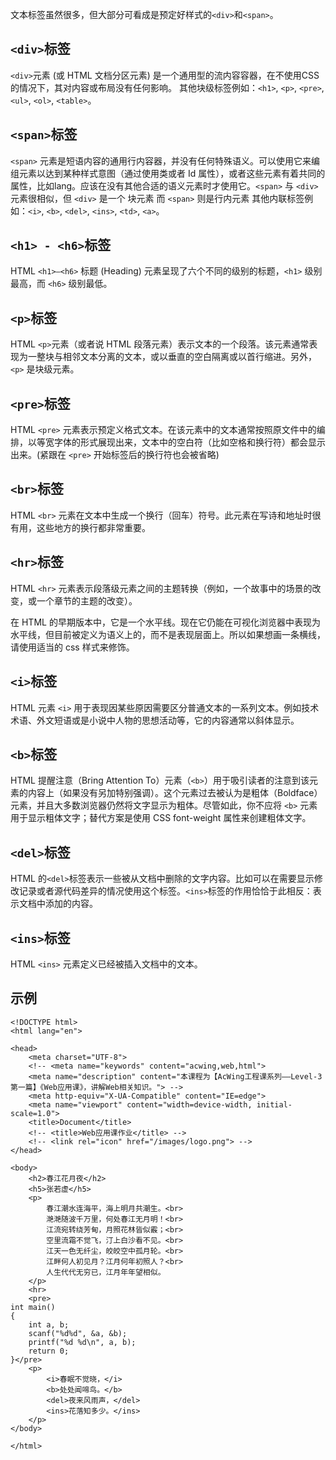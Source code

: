 文本标签虽然很多，但大部分可看成是预定好样式的`<div>`和`<span>`。

## `<div>`标签
`<div>`元素 (或 HTML 文档分区元素) 是一个通用型的流内容容器，在不使用CSS的情况下，其对内容或布局没有任何影响。
其他块级标签例如：`<h1>`, `<p>`, `<pre>`, `<ul>`, `<ol>`, `<table>`。

## `<span>`标签
`<span>` 元素是短语内容的通用行内容器，并没有任何特殊语义。可以使用它来编组元素以达到某种样式意图（通过使用类或者 Id 属性），或者这些元素有着共同的属性，比如lang。应该在没有其他合适的语义元素时才使用它。`<span>` 与 `<div>` 元素很相似，但 `<div>` 是一个 块元素 而 `<span>` 则是行内元素
其他内联标签例如：`<i>`, `<b>`, `<del>`, `<ins>`, `<td>`, `<a>`。

## `<h1> - <h6>`标签
HTML `<h1>–<h6>` 标题 (Heading) 元素呈现了六个不同的级别的标题，`<h1>` 级别最高，而 `<h6>` 级别最低。

## `<p>`标签
HTML `<p>`元素（或者说 HTML 段落元素）表示文本的一个段落。该元素通常表现为一整块与相邻文本分离的文本，或以垂直的空白隔离或以首行缩进。另外，`<p>` 是块级元素。

## `<pre>`标签
HTML `<pre>` 元素表示预定义格式文本。在该元素中的文本通常按照原文件中的编排，以等宽字体的形式展现出来，文本中的空白符（比如空格和换行符）都会显示出来。(紧跟在 `<pre>` 开始标签后的换行符也会被省略)

## `<br>`标签
HTML `<br>` 元素在文本中生成一个换行（回车）符号。此元素在写诗和地址时很有用，这些地方的换行都非常重要。

## `<hr>`标签
HTML `<hr>` 元素表示段落级元素之间的主题转换（例如，一个故事中的场景的改变，或一个章节的主题的改变）。

在 HTML 的早期版本中，它是一个水平线。现在它仍能在可视化浏览器中表现为水平线，但目前被定义为语义上的，而不是表现层面上。所以如果想画一条横线，请使用适当的 css 样式来修饰。

## `<i>`标签
HTML 元素 `<i>` 用于表现因某些原因需要区分普通文本的一系列文本。例如技术术语、外文短语或是小说中人物的思想活动等，它的内容通常以斜体显示。

## `<b>`标签
HTML 提醒注意（Bring Attention To）元素（`<b>`）用于吸引读者的注意到该元素的内容上（如果没有另加特别强调）。这个元素过去被认为是粗体（Boldface）元素，并且大多数浏览器仍然将文字显示为粗体。尽管如此，你不应将 `<b>` 元素用于显示粗体文字；替代方案是使用 CSS font-weight 属性来创建粗体文字。

## `<del>`标签
HTML 的`<del>`标签表示一些被从文档中删除的文字内容。比如可以在需要显示修改记录或者源代码差异的情况使用这个标签。`<ins>`标签的作用恰恰于此相反：表示文档中添加的内容。

## `<ins>`标签
HTML `<ins>` 元素定义已经被插入文档中的文本。

## 示例
```
<!DOCTYPE html>
<html lang="en">

<head>
    <meta charset="UTF-8">
    <!-- <meta name="keywords" content="acwing,web,html">
    <meta name="description" content="本课程为【AcWing工程课系列——Level-3 第一篇】《Web应用课》，讲解Web相关知识。"> -->
    <meta http-equiv="X-UA-Compatible" content="IE=edge">
    <meta name="viewport" content="width=device-width, initial-scale=1.0">
    <title>Document</title>
    <!-- <title>Web应用课作业</title> -->
    <!-- <link rel="icon" href="/images/logo.png"> -->
</head>

<body>
    <h2>春江花月夜</h2>
    <h5>张若虚</h5>
    <p>
        春江潮水连海平，海上明月共潮生。<br>
        滟滟随波千万里，何处春江无月明！<br>
        江流宛转绕芳甸，月照花林皆似霰；<br>
        空里流霜不觉飞，汀上白沙看不见。<br>
        江天一色无纤尘，皎皎空中孤月轮。<br>
        江畔何人初见月？江月何年初照人？<br>
        人生代代无穷已，江月年年望相似。
    </p>
    <hr>
    <pre>
int main()
{
    int a, b;
    scanf("%d%d", &a, &b);
    printf("%d %d\n", a, b);
    return 0;
}</pre>
    <p>
        <i>春眠不觉晓，</i>
        <b>处处闻啼鸟。</b>
        <del>夜来风雨声，</del>
        <ins>花落知多少。</ins>
    </p>
</body>

</html>
```